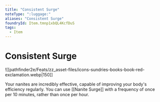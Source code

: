 ```yaml
---
title: "Consistent Surge"
noteType: ":luggage:"
aliases: "Consistent Surge"
foundryId: Item.tmnp1xbQL4KcfDuS
tags:
  - Item
---
```


# Consistent Surge
![[pathfinder2e/Feats/zz_asset-files/icons-sundries-books-book-red-exclamation.webp|150]]

Your nanites are incredibly effective, capable of improving your body's efficiency regularly. You can use [[Nanite Surge]] with a frequency of once per 10 minutes, rather than once per hour.
